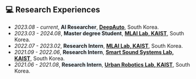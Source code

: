 ## 💻 Research Experiences
- *2023.08 - current*, <span style='background-color: #f1f8ff'>**AI Researcher**</span>, **[DeepAuto](https://www.deepauto.ai/)**, South Korea.
- *2023.03 - 2024.08*, <span style='background-color: #f1f8ff'>**Master degree Student**</span>, **[MLAI Lab, KAIST](https://www.mlai-kaist.com/)**, South Korea.
- *2022.07 - 2023.02*, <span style='background-color: #f1f8ff'>**Research Intern**</span>, **[MLAI Lab, KAIST](https://www.mlai-kaist.com/)**, South Korea.
- *2021.09 - 2022.06*, <span style='background-color: #f1f8ff'>**Research Intern**</span>, **[Smart Sound Systems Lab, KAIST](https://www.sound.kaist.ac.kr/)**, South Korea.
- *2021.06 - 2021.08*, <span style='background-color: #f1f8ff'>**Research Intern**</span>, **[Urban Robotics Lab, KAIST](https://urobot.kaist.ac.kr/)**, South Korea.
